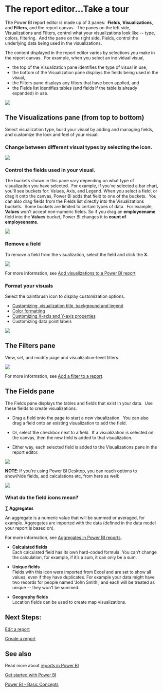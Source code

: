 ﻿<properties
   pageTitle="The report editor...Take a tour"
   description="The report editor...Take a tour."
   services="powerbi"
   documentationCenter=""
   authors="mihart"
   manager="mblythe"
   editor=""
   tags=""/>

<tags
   ms.service="powerbi"
   ms.devlang="NA"
   ms.topic="article"
   ms.tgt_pltfrm="NA"
   ms.workload="powerbi"
   ms.date="09/28/2015"
   ms.author="mihart"/>
# The report editor...Take a tour

The Power BI report editor is made up of 3 panes:  **Fields**, **Visualizations**, and **Filters**, and the report canvas.  The panes on the left side, Visualizations and Filters, control what your visualizations look like -- type, colors, filtering.  And the pane on the right side, Fields, control the underlying data being used in the visualizations. 

The content displayed in the report editor varies by selections you make in the report canvas.  For example, when you select an individual visual, 

-   the top of the Visualization pane identifies the type of visual in use, 
-   the bottom of the Visualization pane displays the fields being used in the visual,
-   the Filters pane displays any filters that have been applied, and
-   the Fields list identifies tables (and fields if the table is already expanded) in use.

![](media/powerbi-service-the-report-editor-take-a-tour/reportEditor.png)

## The Visualizations pane (from top to bottom)

Select visualization type, build your visual by adding and managing fields, and customize the look and feel of your visual.

### Change between different visual types by selecting the icon.

![](media/powerbi-service-the-report-editor-take-a-tour/selectViz.png)

### Control the fields used in your visual.

The buckets shown in this pane vary depending on what type of visualization you have selected.  For example, if you've selected a bar chart, you'll see buckets for: Values, Axis, and Legend. When you select a field, or drag it onto the canvas, Power BI adds that field to one of the buckets.  You can also drag fields from the Fields list directly into the Visualizations buckets.  Some buckets are limited to certain types of data.  For example, **Values** won't accept non-numeric fields. So if you drag an **employeename** field into the **Values** bucket, Power BI changes it to **count of employeename**.

![](media/powerbi-service-the-report-editor-take-a-tour/vizFields.png)

### Remove a field

To remove a field from the visualization, select the field and click the **X**.

![](media/powerbi-service-the-report-editor-take-a-tour/deleteField.png)

For more information, see [Add visualizations to a Power BI report](powerbi-service-add-visualizations-to-a-report-i.md)

### Format your visuals

Select the paintbrush icon to display customization options. 

-   [Customizing  visualization title, background and legend](powerbi-service-tutorial-customize-visualization-title-background-and-legend.md)
-   [Color formatting](powerbi-service-getting-started-with-color-formatting-and-axis-properties.md)
-   [Customizing X-axis and Y-axis properties](powerbi-service-tutorial-customize-x-axis-and-y-axis-properties.md)
-   Customizing data point labels

![](media/powerbi-service-the-report-editor-take-a-tour/vizCustomize.png)

## The Filters pane

View, set, and modify page and visualization-level filters.

![](media/powerbi-service-the-report-editor-take-a-tour/vizFilters.png)

For more information, see [Add a filter to a report](powerbi-service-add-a-filter-to-a-report.md).

## The Fields pane 

The Fields pane displays the tables and fields that exist in your data.  Use these fields to create visualizations.

-   Drag a field onto the page to start a new visualization.  You can also drag a field onto an existing visualization to add the field.

-   Or, select the checkbox next to a field.  If a visualization is selected on the canvas, then the new field is added to that visualization.

-   Either way, each selected field is added to the Visualizations pane in the report editor.

![](media/powerbi-service-the-report-editor-take-a-tour/reportFields.png)

**NOTE**: If you're using Power BI Desktop, you can reach options to show/hide fields, add calculations etc, from here as well:

![](media/powerbi-service-the-report-editor-take-a-tour/reportFieldsDesigner.png)

### What do the field icons mean?

**∑ Aggregates**

An aggregate is a numeric value that will be summed or averaged, for example. Aggregates are imported with the data (defined in the data model your report is based on).

For more information, see [Aggregates in Power BI reports](powerbi-service-aggregates-in-reports.md).

-  **Calculated fields**  
	Each calculated field has its own hard-coded formula. You can’t change the calculation, for example, if it’s a sum, it can only be a sum. 

-  **Unique fields**  
	Fields with this icon were imported from Excel and are set to show all values, even if they have duplicates. For example your data might have two records for people named 'John Smith', and each will be treated as unique -- they won't be summed.  

-  **Geography fields**  
	Location fields can be used to create map visualizations. 


## Next Steps:

[Edit a report](powerbi-service-interact-with-a-report-in-editing-view.md)

[Create a report](powerbi-service-create-a-new-report.md)



## See also

Read more about [reports in Power BI](powerbi-service-reports.md)

[Get started with Power BI](powerbi-service-get-started.md)

[Power BI - Basic Concepts](powerbi-service-basic-concepts.md)﻿
